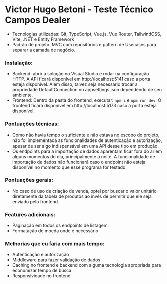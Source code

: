 # Victor Hugo Betoni - Teste Técnico Campos Dealer
- Tecnologias utilizadas: Git, TypeScript, Vue.js, Vue Router, TailwindCSS, Vite, .NET e Entity Framework
- Padrão de projeto: MVC com repositórios e pattern de Usecases para separar a camada de negócio.

### Instalação:
- Backend: abrir a solução no Visual Studio e rodar na configuração HTTP. A API ficará disponível em http://localhost:5141 caso a porta esteja disponível. Além disso, talvez seja necessário trocar a propriedade DefaultConnection no appsettings.json dependendo de seu ambiente.
- Frontend: Dentro da pasta do frontend, executar: `npm i` e `npm run dev`. O frontend ficará disponível em http://localhost:5173 caso a porta esteja disponível.  


### Pontuações técnicas:
- Como não havia tempo o suficiente e não estava no escopo do projeto, não foi implementada as funcionalidades de autenticação e autorização, apesar de ser algo indispensável em uma API desse tipo em produção.
-  Os endpoints para a importação de dados aparentam ficar fora do ar em alguns momentos do dia, principalmente a noite. A funcionalidade de importação de dados não funcionará caso o endpoint não esteja disponível no momento que esse programa for testado.

### Pontuações gerais:
- No caso de uso de criação de venda, optei por buscar o valor unitário diretamente da tabela de produtos ao invés de permitir que ele seja enviado pelo frontend.

### Features adicionais:
- Paginação em todos os endpoints de listagem.
- Formatação de moeda onde é necessário

### Melhorias que eu faria com mais tempo:
- Autenticação e autorização
- Middleware para fazer validação de dados
- Caching no frontend e backend com alguma tecnologia apropriada para economizar tempo de busca
- Responsividade no frontend